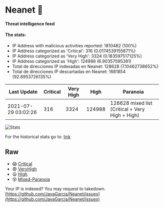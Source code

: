 # Neanet :hocho:
#### Threat intelligence feed
#### The stats:

- IP Address with malicious activities reported: 1810482 (100%)
- IP Address categorized as 'Critical':  316 (0.0174539155871%)
- IP Address categorized as 'Very High':  3324 (0.183597517125%)
- IP Address categorized as 'High':  124988 (6.90357595381)
- Total de direcciones IP indexadas en Neanet:  128628 (7.10462738652%)
- Total de direcciones IP descartadas en Neanet:  1681854 (92.8953726135%)

| Last Update | Critical | Very High | High | Paranoia |
| --- | --- | --- | --- | --- |
| 2021-07-29 03:02:26 | 316 | 3324 | 124988 | 128628 mixed list (Critical + Very High + High)|

![Stats](https://docs.google.com/spreadsheets/d/e/2PACX-1vSnaNMIXVabIpDJjufMlzH7poXnshF3mgd8Is1g9ytUEzVsP5my4Trn8f-xkoLLQ38xpL3HtmUexLo6/pubchart?oid=501124687&format=image)

For the historical stats go to: [link](/stats.csv)
## Raw
- :scream: [Critical](https://raw.githubusercontent.com/JavaGarcia/Neanet/master/blacklists/neanet_critical.txt)
- :fearful: [VeryHigh](https://raw.githubusercontent.com/JavaGarcia/Neanet/master/blacklists/neanet_veryHigh.txtt)
- :frowning: [High](https://raw.githubusercontent.com/JavaGarcia/Neanet/master/blacklists/neanet_high.txt)
- :dizzy_face: [Mixed-Paranoia](https://raw.githubusercontent.com/JavaGarcia/Neanet/master/blacklists/neanet_all.txt)


Your IP is indexed? You may request to takedown. [https://github.com/JavaGarcia/Neanet/issues](https://github.com/JavaGarcia/Neanet/issues)































































































































































































































































































































































































































































































































































































































































































































































































































































































































































































































































































































































































































































































































































































































































































































































































































































































































































































































































































































































































































































































































































































































































































































































































































































































































































































































































































































































































































































































































































































































































































































































































































































































































































































































































































































































































































































































































































































































































































































































































































































































































































































































































































































































































































































































































































































































































































































































































































































































































































































































































































































































































































































































































































































































































































































































































































































































































































































































































































































































































































































































































































































































































































































































































































































































































































































































































































































































































































































































































































































































































































































































































































































































































































































































































































































































































































































































































































































































































































































































































































































